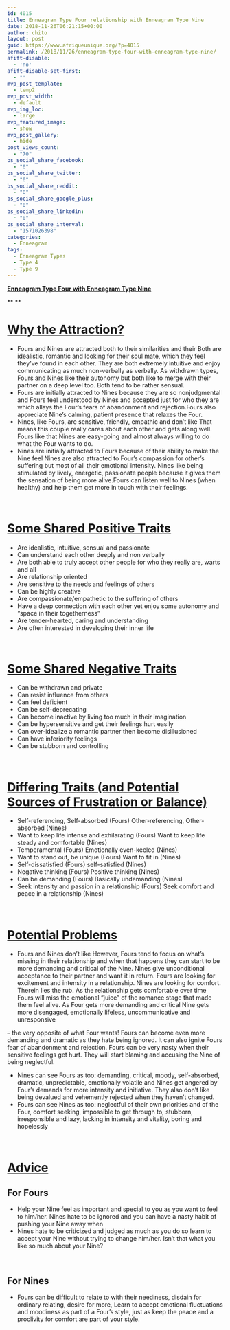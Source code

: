 ```yaml
---
id: 4015
title: Enneagram Type Four relationship with Enneagram Type Nine
date: 2018-11-26T06:21:15+00:00
author: chito
layout: post
guid: https://www.afriqueunique.org/?p=4015
permalink: /2018/11/26/enneagram-type-four-with-enneagram-type-nine/
afift-disable:
  - 'no'
afift-disable-set-first:
  - ""
mvp_post_template:
  - temp2
mvp_post_width:
  - default
mvp_img_loc:
  - large
mvp_featured_image:
  - show
mvp_post_gallery:
  - hide
post_views_count:
  - "70"
bs_social_share_facebook:
  - "0"
bs_social_share_twitter:
  - "0"
bs_social_share_reddit:
  - "0"
bs_social_share_google_plus:
  - "0"
bs_social_share_linkedin:
  - "0"
bs_social_share_interval:
  - "1571026398"
categories:
  - Enneagram
tags:
  - Enneagram Types
  - Type 4
  - Type 9
---
```

**<u>Enneagram Type Four with Enneagram Type Nine</u>**

** **

# <u>Why the Attraction?</u>

  * Fours and Nines are attracted both to their similarities and their Both are idealistic, romantic and looking for their soul mate, which they feel they’ve found in each other. They are both extremely intuitive and enjoy communicating as much non-verbally as verbally. As withdrawn types, Fours and Nines like their autonomy but both like to merge with their partner on a deep level too. Both tend to be rather sensual.
  * Fours are initially attracted to Nines because they are so nonjudgmental and Fours feel understood by Nines and accepted just for who they are which allays the Four’s fears of abandonment and rejection.Fours also appreciate Nine’s calming, patient presence that relaxes the Four.
  * Nines, like Fours, are sensitive, friendly, empathic and don’t like That means this couple really cares about each other and gets along well. Fours like that Nines are easy-going and almost always willing to do what the Four wants to do.
  * Nines are initially attracted to Fours because of their ability to make the Nine feel Nines are also attracted to Four’s compassion for other’s suffering but most of all their emotional intensity. Nines like being stimulated by lively, energetic, passionate people because it gives them the sensation of being more alive.Fours can listen well to Nines (when healthy) and help them get more in touch with their feelings.

&nbsp;

# <u>Some Shared Positive Traits</u>

  * Are idealistic, intuitive, sensual and passionate
  * Can understand each other deeply and non verbally
  * Are both able to truly accept other people for who they really are, warts and all
  * Are relationship oriented
  * Are sensitive to the needs and feelings of others
  * Can be highly creative
  * Are compassionate/empathetic to the suffering of others
  * Have a deep connection with each other yet enjoy some autonomy and “space in their togetherness”
  * Are tender-hearted, caring and understanding
  * Are often interested in developing their inner life

&nbsp;

# <u>Some Shared Negative Traits</u>

  * Can be withdrawn and private
  * Can resist influence from others
  * Can feel deficient
  * Can be self-deprecating
  * Can become inactive by living too much in their imagination
  * Can be hypersensitive and get their feelings hurt easily
  * Can over-idealize a romantic partner then become disillusioned
  * Can have inferiority feelings
  * Can be stubborn and controlling

&nbsp;

# <u>Differing Traits (and Potential Sources of Frustration or Balance)</u>

  * Self-referencing, Self-absorbed (Fours) Other-referencing, Other-absorbed (Nines)
  * Want to keep life intense and exhilarating (Fours) Want to keep life steady and comfortable (Nines)
  * Temperamental (Fours) Emotionally even-keeled (Nines)
  * Want to stand out, be unique (Fours) Want to fit in (Nines)
  * Self-dissatisfied (Fours) self-satisfied (Nines)
  * Negative thinking (Fours) Positive thinking (Nines)
  * Can be demanding (Fours) Basically undemanding (Nines)
  * Seek intensity and passion in a relationship (Fours) Seek comfort and peace in a relationship (Nines)

&nbsp;

# <u>Potential Problems</u>

  * Fours and Nines don’t like However, Fours tend to focus on what’s missing in their relationship and when that happens they can start to be more demanding and critical of the Nine. Nines give unconditional acceptance to their partner and want it in return. Fours are looking for excitement and intensity in a relationship. Nines are looking for comfort. Therein lies the rub. As the relationship gets comfortable over time Fours will miss the emotional “juice” of the romance stage that made them feel alive. As Four gets more demanding and critical Nine gets more disengaged, emotionally lifeless, uncommunicative and unresponsive

– the very opposite of what Four wants! Fours can become even more demanding and dramatic as they hate being ignored. It can also ignite Fours fear of abandonment and rejection. Fours can be very nasty when their sensitive feelings get hurt. They will start blaming and accusing the Nine of being neglectful.

  * Nines can see Fours as too: demanding, critical, moody, self-absorbed, dramatic, unpredictable, emotionally volatile and Nines get angered by Four’s demands for more intensity and initiative. They also don’t like being devalued and vehemently rejected when they haven’t changed.
  * Fours can see Nines as too: neglectful of their own priorities and of the Four, comfort seeking, impossible to get through to, stubborn, irresponsible and lazy, lacking in intensity and vitality, boring and hopelessly

&nbsp;

# <u>Advice</u>

## For Fours

  * Help your Nine feel as important and special to you as you want to feel to him/her. Nines hate to be ignored and you can have a nasty habit of pushing your Nine away when
  * Nines hate to be criticized and judged as much as you do so learn to accept your Nine without trying to change him/her. Isn’t that what you like so much about your Nine?

&nbsp;

## For Nines

  * Fours can be difficult to relate to with their neediness, disdain for ordinary relating, desire for more, Learn to accept emotional fluctuations and moodiness as part of a Four’s style, just as keep the peace and a proclivity for comfort are part of your style.